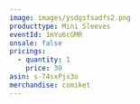 ```yaml
---
image: images/ysdgsfsadfs2.png
producttype: Mini Sleeves
eventId: 1mYu6cGMR
onsale: false
pricings:
  - quantity: 1
    price: 30
asin: s-74sxPjx3o
merchandise: comiket
---
```

